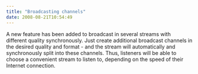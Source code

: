 ```yaml
---
title: "Broadcasting channels"
date: 2008-08-21T10:54:49
---
```


A new feature has been added to broadcast in several streams with different quality synchronously. Just create additional broadcast channels in the desired quality and format - and the stream will automatically and synchronously split into these channels. Thus, listeners will be able to choose a convenient stream to listen to, depending on the speed of their Internet connection.